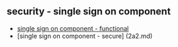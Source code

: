 ## security - single sign on component

- [single sign on component - functional](2a1.md)
- [single sign on component - secure] (2a2.md)
